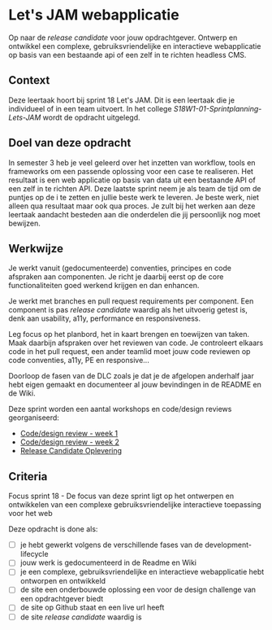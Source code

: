 
# Let's JAM webapplicatie

Op naar de _release candidate_ voor jouw opdrachtgever. Ontwerp en ontwikkel een complexe, gebruiksvriendelijke en interactieve webapplicatie op basis van een bestaande api of een zelf in te richten headless CMS.

## Context

Deze leertaak hoort bij sprint 18 Let's JAM. Dit is een leertaak die je individueel of in een team uitvoert. In het college _S18W1-01-Sprintplanning-Lets-JAM_ wordt de opdracht uitgelegd.

## Doel van deze opdracht

In semester 3 heb je veel geleerd over het inzetten van workflow, tools en frameworks om een passende oplossing voor een case te realiseren. Het resultaat is een web applicatie op basis van data uit een bestaande API of een zelf in te richten API. Deze laatste sprint neem je als team de tijd om de puntjes op de i te zetten en jullie beste werk te leveren. Je beste werk, niet alleen qua resultaat maar ook qua proces. Je zult bij het werken aan deze leertaak aandacht besteden aan die onderdelen die jij persoonlijk nog moet bewijzen.

## Werkwijze

Je werkt vanuit (gedocumenteerde) conventies, principes en code afspraken aan componenten. Je richt je daarbij eerst op de core functionaliteiten goed werkend krijgen en dan enhancen.

Je werkt met branches en pull request requirements per component. Een component is pas _release candidate_ waardig als het uitvoerig getest is, denk aan usability, a11y, performance en responsiveness.

Leg focus op het planbord, het in kaart brengen en toewijzen van taken. Maak daarbijn afspraken over het reviewen van code. Je controleert elkaars code in het pull request, een ander teamlid moet jouw code reviewen op code conventies, a11y, PE en responsive...

Doorloop de fasen van de DLC zoals je dat je de afgelopen anderhalf jaar hebt eigen gemaakt en documenteer al jouw bevindingen in de README en de Wiki.


Deze sprint worden een aantal workshops en code/design reviews georganiseerd:
- [Code/design review - week 1](cr-r-week-1.md)
- [Code/design review - week 2](cr-r-week-2.md)
- [Release Candidate Oplevering](release-candidate-oplevering.md)
<!-- - [Feature Request](feature-request.md) -->


## Criteria

Focus sprint 18 - De focus van deze sprint ligt op het ontwerpen en ontwikkelen van een complexe gebruiksvriendelijke interactieve toepassing voor het web

Deze opdracht is done als:
- [ ] je hebt gewerkt volgens de verschillende fases van de development-lifecycle
- [ ] jouw werk is gedocumenteerd in de Readme en Wiki
- [ ] je een complexe, gebruiksvriendelijke en interactieve webapplicatie hebt ontworpen en ontwikkeld
- [ ] de site een onderbouwde oplossing een voor de design challenge van een opdrachtgever biedt
- [ ] de site op Github staat en een live url heeft
- [ ] de site _release candidate_ waardig is
